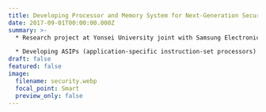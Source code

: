 ```yaml
---
title: Developing Processor and Memory System for Next-Generation Security Platform
date: 2017-09-01T00:00:00.000Z
summary: >-
  * Research project at Yonsei University joint with Samsung Electronics 

  * Developing ASIPs (application-specific instruction-set processors) for cryptographic algorithms (e.g., AES, SHA-256, RSA-2048)
draft: false
featured: false
image:
  filename: security.webp
  focal_point: Smart
  preview_only: false
---
```

